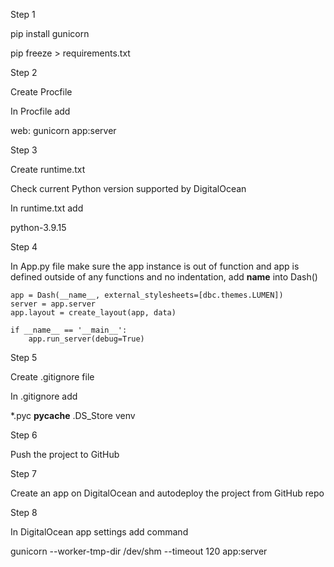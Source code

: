 Step 1

pip install gunicorn

pip freeze > requirements.txt

Step 2

Create Procfile

In Procfile add

web: gunicorn app:server 

Step 3

Create runtime.txt

Check current Python version supported by DigitalOcean

In runtime.txt add

python-3.9.15

Step 4

In App.py file make sure the app instance is out of function and app is defined outside of any functions and no indentation, add __name__ into Dash()
```
app = Dash(__name__, external_stylesheets=[dbc.themes.LUMEN])
server = app.server
app.layout = create_layout(app, data)

if __name__ == '__main__':
    app.run_server(debug=True)
```

Step 5

Create .gitignore file

In .gitignore add

*.pyc
__pycache__
.DS_Store
venv

Step 6

Push the project to GitHub

Step 7

Create an app on DigitalOcean and autodeploy the project from GitHub repo

Step 8

In DigitalOcean app settings add command

gunicorn --worker-tmp-dir /dev/shm --timeout 120 app:server

